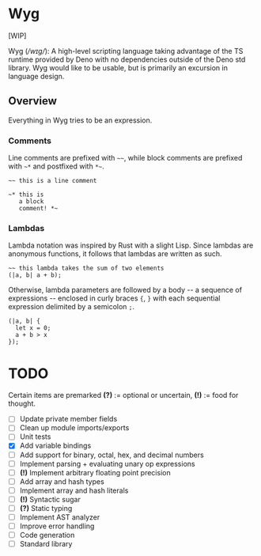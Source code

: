 # Wyg

[WIP]

Wyg (_/wɪg/_): A high-level scripting language taking advantage of the TS
runtime provided by Deno with no dependencies outside of the Deno std library.
Wyg would like to be usable, but is primarily an excursion in language design.

## Overview

Everything in Wyg tries to be an expression.

### Comments

Line comments are prefixed with `~~`, while block comments are prefixed with
`~*` and postfixed with `*~`.

```
~~ this is a line comment
```

```
~* this is 
   a block
   comment! *~
```

### Lambdas

Lambda notation was inspired by Rust with a slight Lisp. Since lambdas are
anonymous functions, it follows that lambdas are written as such.

```
~~ this lambda takes the sum of two elements
(|a, b| a + b);
```

Otherwise, lambda parameters are followed by a body -- a sequence of expressions
-- enclosed in curly braces `{`, `}` with each sequential expression delimited
by a semicolon `;`.

```
(|a, b| {
  let x = 0; 
  a + b > x
});
```

# TODO
Certain items are premarked 
**(?)** := optional or uncertain, **(!)** := food for thought.
- [ ] Update private member fields
- [ ] Clean up module imports/exports
- [ ] Unit tests
- [x] Add variable bindings
- [ ] Add support for binary, octal, hex, and decimal numbers
- [ ] Implement parsing + evaluating unary op expressions
- [ ] **(!)** Implement arbitrary floating point precision
- [ ] Add array and hash types
- [ ] Implement array and hash literals
- [ ] **(!)** Syntactic sugar
- [ ] **(?)** Static typing
- [ ] Implement AST analyzer
- [ ] Improve error handling
- [ ] Code generation
- [ ] Standard library
